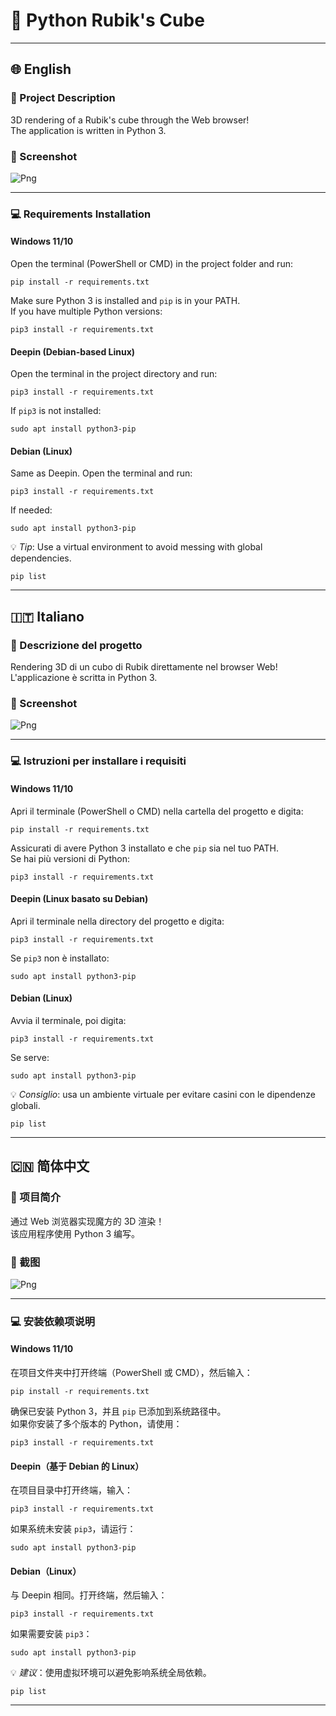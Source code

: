 # 🧊 Python Rubik's Cube

---

## 🌐 English

### 🧊 Project Description  
3D rendering of a Rubik's cube through the Web browser!  
The application is written in Python 3.

### 📸 Screenshot  
![Png](https://i.ibb.co/jk5zh85T/Immagine-2025-04-16-234337.png)


---

### 💻 Requirements Installation

#### Windows 11/10  
Open the terminal (PowerShell or CMD) in the project folder and run:

```
pip install -r requirements.txt
```

Make sure Python 3 is installed and `pip` is in your PATH.  
If you have multiple Python versions:

```
pip3 install -r requirements.txt
```

#### Deepin (Debian-based Linux)  
Open the terminal in the project directory and run:

```
pip3 install -r requirements.txt
```

If `pip3` is not installed:

```
sudo apt install python3-pip
```

#### Debian (Linux)  
Same as Deepin. Open the terminal and run:

```
pip3 install -r requirements.txt
```

If needed:

```
sudo apt install python3-pip
```

💡 *Tip*: Use a virtual environment to avoid messing with global dependencies.

```
pip list
```

---

## 🇮🇹 Italiano

### 🧊 Descrizione del progetto  
Rendering 3D di un cubo di Rubik direttamente nel browser Web!  
L'applicazione è scritta in Python 3.

### 📸 Screenshot  
![Png](https://i.ibb.co/jk5zh85T/Immagine-2025-04-16-234337.png)

---

### 💻 Istruzioni per installare i requisiti

#### Windows 11/10  
Apri il terminale (PowerShell o CMD) nella cartella del progetto e digita:

```
pip install -r requirements.txt
```

Assicurati di avere Python 3 installato e che `pip` sia nel tuo PATH.  
Se hai più versioni di Python:

```
pip3 install -r requirements.txt
```

#### Deepin (Linux basato su Debian)  
Apri il terminale nella directory del progetto e digita:

```
pip3 install -r requirements.txt
```

Se `pip3` non è installato:

```
sudo apt install python3-pip
```

#### Debian (Linux)  
Avvia il terminale, poi digita:

```
pip3 install -r requirements.txt
```

Se serve:

```
sudo apt install python3-pip
```

💡 *Consiglio*: usa un ambiente virtuale per evitare casini con le dipendenze globali.

```
pip list
```

---

## 🇨🇳 简体中文

### 🧊 项目简介  
通过 Web 浏览器实现魔方的 3D 渲染！  
该应用程序使用 Python 3 编写。

### 📸 截图  
![Png](https://i.ibb.co/jk5zh85T/Immagine-2025-04-16-234337.png)

---

### 💻 安装依赖项说明

#### Windows 11/10  
在项目文件夹中打开终端（PowerShell 或 CMD），然后输入：

```
pip install -r requirements.txt
```

确保已安装 Python 3，并且 `pip` 已添加到系统路径中。  
如果你安装了多个版本的 Python，请使用：

```
pip3 install -r requirements.txt
```

#### Deepin（基于 Debian 的 Linux）  
在项目目录中打开终端，输入：

```
pip3 install -r requirements.txt
```

如果系统未安装 `pip3`，请运行：

```
sudo apt install python3-pip
```

#### Debian（Linux）  
与 Deepin 相同。打开终端，然后输入：

```
pip3 install -r requirements.txt
```

如果需要安装 `pip3`：

```
sudo apt install python3-pip
```

💡 *建议*：使用虚拟环境可以避免影响系统全局依赖。

```
pip list
```

---
